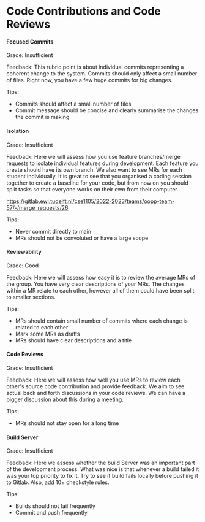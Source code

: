 # Code Contributions and Code Reviews

#### Focused Commits

Grade: Insufficient

Feedback: This rubric point is about individual commits representing a coherent change to the system. 
Commits should only affect a small number of files. Right now, you have a few huge commits for big changes. 

Tips:
- Commits should affect a small number of files
- Commit message should be concise and clearly summarise the changes the commit is making

#### Isolation

Grade: Insufficient

Feedback: Here we will assess how you use feature branches/merge requests to isolate individual 
features during development.
Each feature you create should have its own branch. 
We also want to see MRs for each student individually. It is great to see that you organised a coding session together 
to create a baseline for your code, but from now on you should split tasks so that everyone works on their own from their computer.

https://gitlab.ewi.tudelft.nl/cse1105/2022-2023/teams/oopp-team-57/-/merge_requests/26

Tips:
- Never commit directly to main
- MRs should not be convoluted or have a large scope

#### Reviewability

Grade: Good

Feedback: Here we will assess how easy it is to review the average MRs of the group.
You have very clear descriptions of your MRs. The changes within a MR relate to each other,
however all of them could have been split to smaller sections.

Tips:
- MRs should contain small number of commits where each change is related to each other
- Mark some MRs as drafts
- MRs should have clear descriptions and a title

#### Code Reviews

Grade: Insufficient

Feedback: Here we will assess how well you use MRs to review each other's source code contribution and provide feedback.
We aim to see actual back and forth discussions in your code reviews. We can have a bigger discussion about this during a meeting. 

Tips:
- MRs should not stay open for a long time


#### Build Server

Grade: Insufficient

Feedback: Here we assess whether the build Server was an important part of the development process.
What was nice is that whenever a build failed it was your top priority to fix it. 
Try to see if build fails locally before pushing it to Gitlab. 
Also, add 10+ checkstyle rules.

Tips:
- Builds should not fail frequently
- Commit and push frequently 

